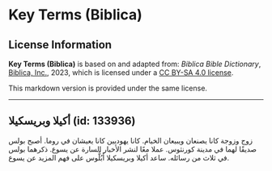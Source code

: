 # Key Terms (Biblica)

## License Information

**Key Terms (Biblica)** is based on and adapted from: _Biblica Bible Dictionary_, [Biblica, Inc.](https://www.biblica.com/), 2023, which is licensed under a [CC BY-SA 4.0 license](https://creativecommons.org/licenses/by-sa/4.0/legalcode.en).

This markdown version is provided under the same license.



--------------------------------

## أكيلا وبريسكيلا (id: 133936)

زوج وزوجة كانا يصنعان ويبيعان الخيام. كانا يهوديين كانا يعيشان في روما. أصبح بولس صديقًا لهما في مدينة كورنثوس. عملا معًا لنشر الأخبار السارة عن يسوع. ذكرهما بولس في ثلاث من رسائله. ساعد أكيلا وبريسكيلا أَبُلُّوس على فهم المزيد عن يسوع.


